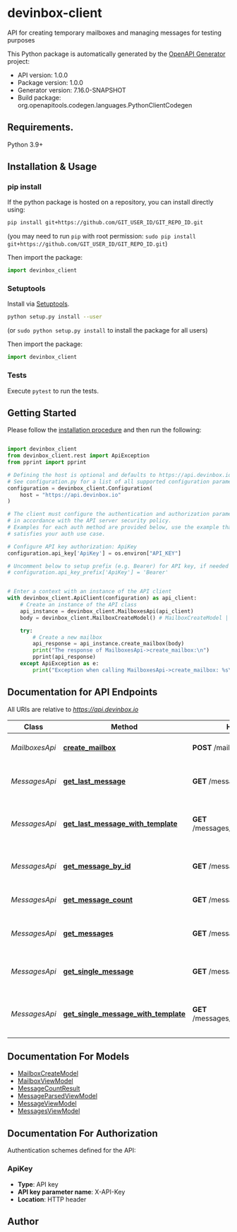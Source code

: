 # devinbox-client
API for creating temporary mailboxes and managing messages for testing purposes

This Python package is automatically generated by the [OpenAPI Generator](https://openapi-generator.tech) project:

- API version: 1.0.0
- Package version: 1.0.0
- Generator version: 7.16.0-SNAPSHOT
- Build package: org.openapitools.codegen.languages.PythonClientCodegen

## Requirements.

Python 3.9+

## Installation & Usage
### pip install

If the python package is hosted on a repository, you can install directly using:

```sh
pip install git+https://github.com/GIT_USER_ID/GIT_REPO_ID.git
```
(you may need to run `pip` with root permission: `sudo pip install git+https://github.com/GIT_USER_ID/GIT_REPO_ID.git`)

Then import the package:
```python
import devinbox_client
```

### Setuptools

Install via [Setuptools](http://pypi.python.org/pypi/setuptools).

```sh
python setup.py install --user
```
(or `sudo python setup.py install` to install the package for all users)

Then import the package:
```python
import devinbox_client
```

### Tests

Execute `pytest` to run the tests.

## Getting Started

Please follow the [installation procedure](#installation--usage) and then run the following:

```python

import devinbox_client
from devinbox_client.rest import ApiException
from pprint import pprint

# Defining the host is optional and defaults to https://api.devinbox.io
# See configuration.py for a list of all supported configuration parameters.
configuration = devinbox_client.Configuration(
    host = "https://api.devinbox.io"
)

# The client must configure the authentication and authorization parameters
# in accordance with the API server security policy.
# Examples for each auth method are provided below, use the example that
# satisfies your auth use case.

# Configure API key authorization: ApiKey
configuration.api_key['ApiKey'] = os.environ["API_KEY"]

# Uncomment below to setup prefix (e.g. Bearer) for API key, if needed
# configuration.api_key_prefix['ApiKey'] = 'Bearer'


# Enter a context with an instance of the API client
with devinbox_client.ApiClient(configuration) as api_client:
    # Create an instance of the API class
    api_instance = devinbox_client.MailboxesApi(api_client)
    body = devinbox_client.MailboxCreateModel() # MailboxCreateModel | Mailbox creation parameters

    try:
        # Create a new mailbox
        api_response = api_instance.create_mailbox(body)
        print("The response of MailboxesApi->create_mailbox:\n")
        pprint(api_response)
    except ApiException as e:
        print("Exception when calling MailboxesApi->create_mailbox: %s\n" % e)

```

## Documentation for API Endpoints

All URIs are relative to *https://api.devinbox.io*

Class | Method | HTTP request | Description
------------ | ------------- | ------------- | -------------
*MailboxesApi* | [**create_mailbox**](docs/MailboxesApi.md#create_mailbox) | **POST** /mailboxes | Create a new mailbox
*MessagesApi* | [**get_last_message**](docs/MessagesApi.md#get_last_message) | **GET** /messages/{key}/last | Get last message from mailbox
*MessagesApi* | [**get_last_message_with_template**](docs/MessagesApi.md#get_last_message_with_template) | **GET** /messages/{key}/{template}/last | Get last message with template parsing
*MessagesApi* | [**get_message_by_id**](docs/MessagesApi.md#get_message_by_id) | **GET** /messages/{key}/get | Get a specific message by ID
*MessagesApi* | [**get_message_count**](docs/MessagesApi.md#get_message_count) | **GET** /messages/{key}/count | Get message count
*MessagesApi* | [**get_messages**](docs/MessagesApi.md#get_messages) | **GET** /messages/{key} | Get messages from a mailbox
*MessagesApi* | [**get_single_message**](docs/MessagesApi.md#get_single_message) | **GET** /messages/{key}/single | Get single message from mailbox
*MessagesApi* | [**get_single_message_with_template**](docs/MessagesApi.md#get_single_message_with_template) | **GET** /messages/{key}/{template}/single | Get single message with template parsing


## Documentation For Models

 - [MailboxCreateModel](docs/MailboxCreateModel.md)
 - [MailboxViewModel](docs/MailboxViewModel.md)
 - [MessageCountResult](docs/MessageCountResult.md)
 - [MessageParsedViewModel](docs/MessageParsedViewModel.md)
 - [MessageViewModel](docs/MessageViewModel.md)
 - [MessagesViewModel](docs/MessagesViewModel.md)


<a id="documentation-for-authorization"></a>
## Documentation For Authorization


Authentication schemes defined for the API:
<a id="ApiKey"></a>
### ApiKey

- **Type**: API key
- **API key parameter name**: X-API-Key
- **Location**: HTTP header


## Author




